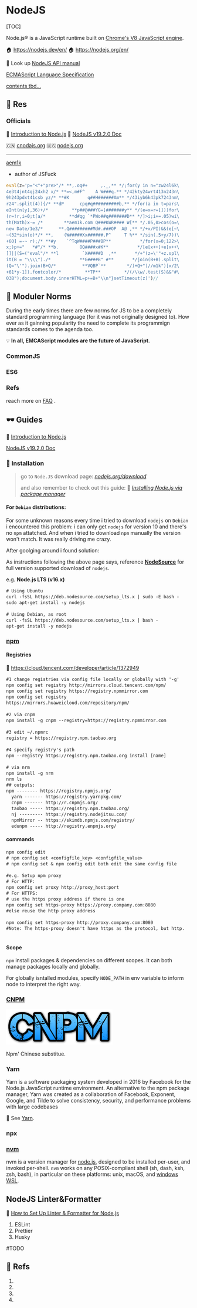 # NodeJS

[TOC]



Node.js® is a JavaScript runtime built on [Chrome's V8 JavaScript engine](https://v8.dev/).

🏠 https://nodejs.dev/en/
🏠 https://nodejs.org/en/

📑 Look up [NodeJS API manual](https://nodejs.org/docs/latest-v17.x/api/documentation.html)

[ECMAScript Language Specification](https://tc39.es/ecma262/)

<u>contents tbd...</u>



## 🦥 Res
### Officials
🔗 [Introduction to Node.js](https://nodejs.dev/en/learn/introduction-to-nodejs/)
📂 [NodeJS v19.2.0 Doc](https://nodejs.org/api/documentation.html)

🇨🇳 [cnodajs.org](https://cnodejs.org)
🇺🇸 [nodejs.org](https://nodejs.org/en/)


---
[aem1k](https://aem1k.com)
- author of JSFuck
```js
eval(z='p="<"+"pre>"/* **,.oq#+     ,._,** */;for(y in n="zw24l6k\
4e3t4jnt4qj24xh2 x/* **=<,m#F^    A W###q.** */42kty24wrt413n243n\
9h243pdxt41csb yz/* **#K       q##H######Am** */43iyb6k43pk7243nm\
r24".split(4)){/* **dP      cpq#q##########b,** */for(a in t=pars\
eInt(n[y],36)+/*         **p##@###YG=[#######y** */(e=x=r=[]))for\
(r=!r,i=0;t[a/*         **d#qg `*PWo##q#######D** */]>i;i+=.05)wi\
th(Math)x-= /*        **aem1k.com Q###KWR#### W[** */.05,0>cos(o=\
new Date/1e3/*      **.Q#########Md#.###OP  A@ ,** */+x/PI)&&(e[~\
~(32*sin(o)*/* **,    (W#####Xx######.P^     T %** */sin(.5+y/7))\
+60] =-~ r);/* **#y    `^TqW####P###BP**           */for(x=0;122>\
x;)p+="   *#"/* **b.        OQ####x#K**           */[e[x++]+e[x++\
]]||(S=("eval"/* **l         `X#####D  ,**       */+"(z=\'"+z.spl\
it(B = "\\\\")./*           **G####B" #**       */join(B+B).split\
(Q="\'").join(B+Q/*          **VQBP`**        */)+Q+")//m1k")[x/2\
+61*y-1]).fontcolor/*         **TP**         */(/\\w/.test(S)&&"#\
03B");document.body.innerHTML=p+=B+"\\n"}setTimeout(z)')//
```



## 📐 Moduler Norms
During the early times there are few norms for JS to be a completely standard programming language (for it was not originally designed to). How ever as it gainning popularity the need to complete its programmign standards comes to the agenda too.

💡 **In all, EMCAScript modules are the future of JavaScript.**


### CommonJS


### ES6



### Refs

reach more on  [FAQ](../../../../Compiled%20Languages/🐝%20JavaScript-Based%20Languages/FAQ.md) .

[👍 Node Modules at War: Why CommonJS and ES Modules Can’t Get Along]:https://redfin.engineering/node-modules-at-war-why-commonjs-and-es-modules-cant-get-along-9617135eeca1
[CommonJS vs. ES modules in Node.js ]: https://blog.logrocket.com/commonjs-vs-es-modules-node-js/
[CommonJS和ES6模块的区别]: https://juejin.cn/post/6844904067651600391#heading-1
[CommonJS 和 ES6 的区别]: https://www.zhihu.com/question/62791509



## 🕶 Guides
🔗 [Introduction to Node.js](https://nodejs.dev/en/learn/introduction-to-nodejs/)

[NodeJS v19.2.0 Doc](https://nodejs.org/api/documentation.html)



### 🔨 Installation
> go to `Node.JS` download page:  *[nodejs.org/download](https://nodejs.org/en/download/)*
>
> and also remember to check out this guide:  🤯 *[Installing Node.js via package manager](https://nodejs.org/en/download/package-manager/#debian-and-ubuntu-based-linux-distributions)* 



#### For `Debian` distributions:
For some unknown reasons every time i tried to download `nodejs` on `Debian` i encountered this problem: i can only get `nodejs` for version 10 and there's no `npm` attatched. And when i tried to download `npm` manually the version won't match. It was really driving me crazy. 

After goolging around i found solution: 

As instructions following the above page says, reference **[NodeSource](https://github.com/nodesource/distributions/blob/master/README.md)** for full version supported download of `nodejs`.

e.g. **Node.js LTS (v16.x)**
```shell
# Using Ubuntu
curl -fsSL https://deb.nodesource.com/setup_lts.x | sudo -E bash -
sudo apt-get install -y nodejs

# Using Debian, as root
curl -fsSL https://deb.nodesource.com/setup_lts.x | bash -
apt-get install -y nodejs
```



### [npm](https://www.npmjs.com)



#### Registries
🔗 https://cloud.tencent.com/developer/article/1372949

```shell
#1 change registries via config file locally or globally with '-g'
npm config set registry http://mirrors.cloud.tencent.com/npm/
npm config set registry https://registry.npmmirror.com
npm config set registry https://mirrors.huaweicloud.com/repository/npm/

#2 via cnpm
npm install -g cnpm --registry=https://registry.npmmirror.com

#3 edit ~/.npmrc
registry = https://registry.npm.taobao.org

#4 specify registry's path
npm --registry https://registry.npm.taobao.org install [name]

# via nrm
npm install -g nrm
nrm ls
## outputs:
npm -------- https://registry.npmjs.org/
  yarn ------- https://registry.yarnpkg.com/
  cnpm ------- http://r.cnpmjs.org/
  taobao ----- https://registry.npm.taobao.org/
  nj --------- https://registry.nodejitsu.com/
  npmMirror -- https://skimdb.npmjs.com/registry/
  edunpm ----- http://registry.enpmjs.org/
```

#### commands
```shell
npm config edit 
# npm config set <configfile_key> <configfile_value>
# npm config set & npm config edit both edit the same config file

#e.g. Setup npm proxy
# For HTTP:
npm config set proxy http://proxy_host:port
# For HTTPS:
# use the https proxy address if there is one
npm config set https-proxy https://proxy.company.com:8080
#else reuse the http proxy address

npm config set https-proxy http://proxy.company.com:8080
#Note: The https-proxy doesn't have https as the protocol, but http.


```

#### Scope

`npm` install packages & dependencies on different scopes. It can both manage packages locally and globally. 

For globally isntalled modules, specify `NODE_PATH` in env variable to inform node to interpret the right way.



### [CNPM](https://github.com/cnpm/cnpm)

![logo](../../../../../../../Assets/Pics/68747470733a2f2f7261772e6769746875622e636f6d2f636e706d2f636e706d6a732e6f72672f6d61737465722f6c6f676f2e706e67.png)

Npm' Chinese substitue.



### Yarn
Yarn is a software packaging system developed in 2016 by Facebook for the Node.js JavaScript runtime environment. An alternative to the npm package manager, Yarn was created as a collaboration of Facebook, Exponent, Google, and Tilde to solve consistency, security, and performance problems with large codebases

👀 See [Yarn](../../../Project%20Builder%20&%20Manager/🔬%20Language-Specific%20Managers/NodeJS%20Managers/Package%20Mangers/Yarn.md).



### npx



### [nvm](https://github.com/nvm-sh/nvm)
nvm is a version manager for [node.js](https://nodejs.org/en/), designed to be installed per-user, and invoked per-shell. `nvm` works on any POSIX-compliant shell (sh, dash, ksh, zsh, bash), in particular on these platforms: unix, macOS, and [windows WSL](https://github.com/nvm-sh/nvm#important-notes).





## NodeJS Linter&Formatter
🔗 [How to Set Up Linter & Formatter for Node.js](https://javascript.plainenglish.io/how-to-set-up-linter-formatter-for-node-js-d6b34c0c8be5)

1. ESLint
2. Prettier
3. Husky

#TODO 





## 🔗 Refs
1. [node.js与nvm、npm的关系]:https://juejin.cn/post/6844904013398278157
2. [JavaScript 包管理器工作原理简介]:https://developer.aliyun.com/article/226790
3. [How to Set Up Linter & Formatter for Node.js]: https://javascript.plainenglish.io/how-to-set-up-linter-formatter-for-node-js-d6b34c0c8be5
4. [Is there a way to make npm install (the command) to work behind proxy?]:https://stackoverflow.com/questions/7559648/is-there-a-way-to-make-npm-install-the-command-to-work-behind-proxy